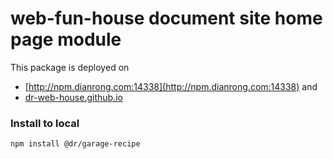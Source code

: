 web-fun-house document site home page module
==============
This package is deployed on 
- [http://npm.dianrong.com:14338](http://npm.dianrong.com:14338)
and
- [dr-web-house.github.io](dr-web-house.github.io)

### Install to local
```
npm install @dr/garage-recipe
```
